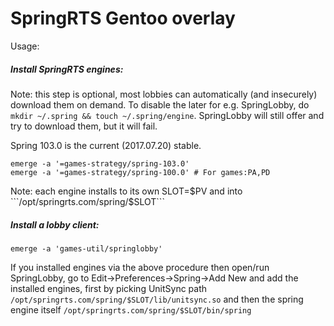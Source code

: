 # SpringRTS Gentoo overlay

Usage:
##### Install SpringRTS engines:
Note: this step is optional, most lobbies can automatically (and insecurely) download them on demand.
To disable the later for e.g. SpringLobby, do ```mkdir ~/.spring && touch ~/.spring/engine```.
SpringLobby will still offer and try to download them, but it will fail.

Spring 103.0 is the current (2017.07.20) stable.
```
emerge -a '=games-strategy/spring-103.0'
emerge -a '=games-strategy/spring-100.0' # For games:PA,PD
```
Note: each engine installs to its own SLOT=$PV and into ```/opt/springrts.com/spring/$SLOT```

##### Install a lobby client:
```
emerge -a 'games-util/springlobby'
```

If you installed engines via the above procedure then open/run SpringLobby, go to Edit->Preferences->Spring->Add New
and add the installed engines, first by picking UnitSync path ```/opt/springrts.com/spring/$SLOT/lib/unitsync.so```
and then the spring engine itself ```/opt/springrts.com/spring/$SLOT/bin/spring```
